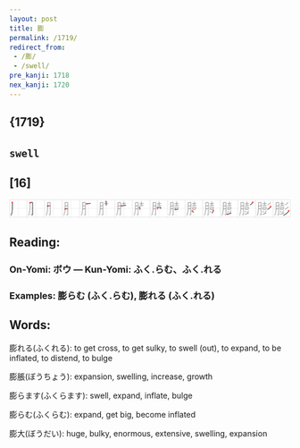 ```yaml
---
layout: post
title: 膨
permalink: /1719/
redirect_from:
 - /膨/
 - /swell/
pre_kanji: 1718
nex_kanji: 1720
---
```


## {1719}

## `swell`

## [16]

<div class="stroke"><img src="../images/E886A8.png" /></div>

## Reading:

### On-Yomi: ボウ &mdash; Kun-Yomi: ふく.らむ、ふく.れる

### Examples: 膨らむ (ふく.らむ), 膨れる (ふく.れる)

## Words:

膨れる(ふくれる): to get cross, to get sulky, to swell (out), to expand, to be inflated, to distend, to bulge

膨脹(ぼうちょう): expansion, swelling, increase, growth

膨らます(ふくらます): swell, expand, inflate, bulge

膨らむ(ふくらむ): expand, get big, become inflated

膨大(ぼうだい): huge, bulky, enormous, extensive, swelling, expansion
